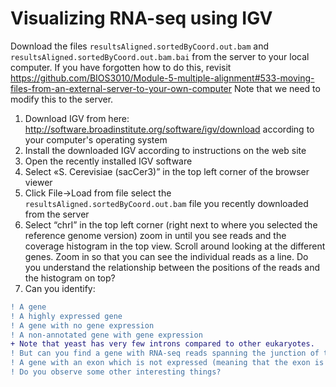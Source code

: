# Visualizing RNA-seq using IGV
Download the files `resultsAligned.sortedByCoord.out.bam` and `resultsAligned.sortedByCoord.out.bam.bai` from the server to your local computer. If you have forgotten how to do this, revisit https://github.com/BIOS3010/Module-5-multiple-alignment#533-moving-files-from-an-external-server-to-your-own-computer
Note that we need to modify this to the server.
          
1. Download IGV from here: http://software.broadinstitute.org/software/igv/download according to your computer's operating system
2. Install the downloaded IGV according to instructions on the web site
3. Open the recently installed IGV software
4. Select «S. Cerevisiae (sacCer3)” in the top left corner of the browser viewer
5. Click File->Load from file select the `resultsAligned.sortedByCoord.out.bam` file you recently downloaded from the server
6. Select “chrI” in the top left corner (right next to where you selected the reference genome version) zoom in until you see reads and the coverage histogram in the top view. Scroll around looking at the different genes. Zoom in so that you can see the individual reads as a line. Do you understand the relationship between the positions of the reads and the histogram on top?
7. Can you identify:
```diff
! A gene
! A highly expressed gene
! A gene with no gene expression
! A non-annotated gene with gene expression
+ Note that yeast has very few introns compared to other eukaryotes.
! But can you find a gene with RNA-seq reads spanning the junction of two exons
! A gene with an exon which is not expressed (meaning that the exon is skipped in the splicing)
! Do you observe some other interesting things?
```
